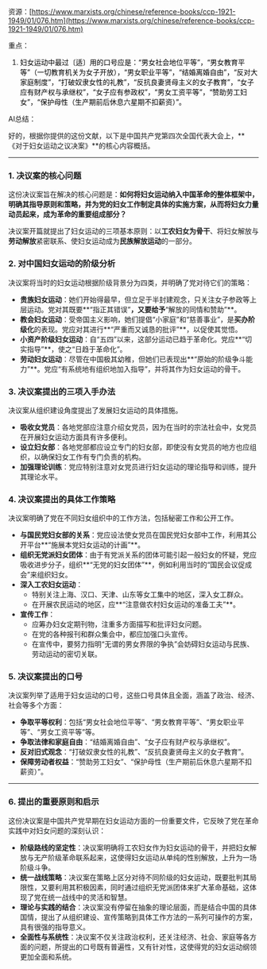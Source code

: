 资源：[https://www.marxists.org/chinese/reference-books/ccp-1921-1949/01/076.htm](https://www.marxists.org/chinese/reference-books/ccp-1921-1949/01/076.htm)



重点：

1. <font style="color:rgb(0, 0, 0);">妇女运动中最过〔适〕用的口号应是：“男女社会地位平等”，“男女教育平等”（一切教育机关为女子开放），“男女职业平等”，“结婚离婚自由”，“反对大家庭制度”，“打破奴隶女性的礼教”，“反抗良妻贤母主义的女子教育”，“女子应有财产权与承继权”，“女子应有参政权”，“男女工资平等”，“赞助劳工妇女”，“保护母性（生产期前后休息六星期不扣薪资）”。</font>

<font style="color:rgb(0, 0, 0);"></font>

AI总结：

<font style="color:rgb(27, 28, 29);">好的，根据你提供的这份文献，以下是中国共产党第四次全国代表大会上，**《对于妇女运动之议决案》**的核心内容概括。</font>

---

### **<font style="color:rgb(27, 28, 29);">1. 决议案的核心问题</font>**
<font style="color:rgb(27, 28, 29);">这份决议案旨在解决的核心问题是：</font>**<font style="color:rgb(27, 28, 29);">如何将妇女运动纳入中国革命的整体框架中，明确其指导原则和策略，并为党的妇女工作制定具体的实施方案，从而将妇女力量动员起来，成为革命的重要组成部分？</font>**

<font style="color:rgb(27, 28, 29);">决议案开篇就提出了妇女运动的三项基本原则：以</font>**<font style="color:rgb(27, 28, 29);">工农妇女为骨干</font>**<font style="color:rgb(27, 28, 29);">、将妇女解放与</font>**<font style="color:rgb(27, 28, 29);">劳动解放</font>**<font style="color:rgb(27, 28, 29);">紧密联系、使妇女运动成为</font>**<font style="color:rgb(27, 28, 29);">民族解放运动</font>**<font style="color:rgb(27, 28, 29);">的一部分。</font>

### **<font style="color:rgb(27, 28, 29);">2. 对中国妇女运动的阶级分析</font>**
<font style="color:rgb(27, 28, 29);">决议案将当时的妇女运动根据阶级背景分为四类，并明确了党对待它们的策略：</font>

+ **<font style="color:rgb(27, 28, 29);">贵族妇女运动</font>**<font style="color:rgb(27, 28, 29);">：她们开始得最早，但立足于半封建观念，只关注女子参政等上层运动。党对其既要**“指正其错误”</font>**<font style="color:rgb(27, 28, 29);">，又要给予</font>**<font style="color:rgb(27, 28, 29);">“解放的同情和赞助”**。</font>
+ **<font style="color:rgb(27, 28, 29);">教会妇女运动</font>**<font style="color:rgb(27, 28, 29);">：受帝国主义影响，她们提倡“小家庭”和“慈善事业”，是</font>**<font style="color:rgb(27, 28, 29);">买办阶级化</font>**<font style="color:rgb(27, 28, 29);">的表现。党应对其进行**“严重而又诚恳的批评”**，以促使其觉悟。</font>
+ **<font style="color:rgb(27, 28, 29);">小资产阶级妇女运动</font>**<font style="color:rgb(27, 28, 29);">：自“五四”以来，这部分运动已趋于革命化。党应**“切实指导”**，使之“日趋于革命化”。</font>
+ **<font style="color:rgb(27, 28, 29);">劳动妇女运动</font>**<font style="color:rgb(27, 28, 29);">：尽管在中国极其幼稚，但她们已表现出**“原始的阶级争斗能力”**。党应“有系统地有组织地加入指导”，并将其作为妇女运动的骨干。</font>

### **<font style="color:rgb(27, 28, 29);">3. 决议案提出的三项入手办法</font>**
<font style="color:rgb(27, 28, 29);">决议案从组织建设角度提出了发展妇女运动的具体措施。</font>

+ **<font style="color:rgb(27, 28, 29);">吸收女党员</font>**<font style="color:rgb(27, 28, 29);">：各地党部应注意介绍女党员，因为在当时的宗法社会中，女党员在开展妇女运动方面具有许多便利。</font>
+ **<font style="color:rgb(27, 28, 29);">设立妇女部</font>**<font style="color:rgb(27, 28, 29);">：各地党部都应设立专门的妇女部，即使没有女党员的地方也应组织，以确保妇女工作有专门负责的机构。</font>
+ **<font style="color:rgb(27, 28, 29);">加强理论训练</font>**<font style="color:rgb(27, 28, 29);">：党应特别注意对女党员进行妇女运动的理论指导和训练，提升其理论水平。</font>

### **<font style="color:rgb(27, 28, 29);">4. 决议案提出的具体工作策略</font>**
<font style="color:rgb(27, 28, 29);">决议案明确了党在不同妇女组织中的工作方法，包括秘密工作和公开工作。</font>

+ **<font style="color:rgb(27, 28, 29);">与国民党妇女部的关系</font>**<font style="color:rgb(27, 28, 29);">：党应设法使女党员在国民党妇女部中工作，利用其公开平台**“施展本党妇女运动的计画”**。</font>
+ **<font style="color:rgb(27, 28, 29);">组织无党派妇女团体</font>**<font style="color:rgb(27, 28, 29);">：由于有党派关系的团体可能引起一般妇女的怀疑，党应吸收进步分子，组织**“无党的妇女团体”**，例如利用当时的“国民会议促成会”来组织妇女。</font>
+ **<font style="color:rgb(27, 28, 29);">深入工农妇女运动</font>**<font style="color:rgb(27, 28, 29);">：</font>
    - <font style="color:rgb(27, 28, 29);">特别关注上海、汉口、天津、山东等女工集中的地区，深入女工群众。</font>
    - <font style="color:rgb(27, 28, 29);">在开展农民运动的地区，应**“注意做农村妇女运动的准备工夫”**。</font>
+ **<font style="color:rgb(27, 28, 29);">宣传工作</font>**<font style="color:rgb(27, 28, 29);">：</font>
    - <font style="color:rgb(27, 28, 29);">应筹办妇女定期刊物，注重多方面描写和批评妇女问题。</font>
    - <font style="color:rgb(27, 28, 29);">在党的各种报刊和群众集会中，都应加强口头宣传。</font>
    - <font style="color:rgb(27, 28, 29);">在宣传中，要努力指明“无谓的男女界限的争执”会妨碍妇女运动与民族、劳动运动的密切关联。</font>

### **<font style="color:rgb(27, 28, 29);">5. 决议案提出的口号</font>**
<font style="color:rgb(27, 28, 29);">决议案列举了适用于妇女运动的口号，这些口号具体且全面，涵盖了政治、经济、社会等多个方面：</font>

+ **<font style="color:rgb(27, 28, 29);">争取平等权利</font>**<font style="color:rgb(27, 28, 29);">：包括“男女社会地位平等”、“男女教育平等”、“男女职业平等”、“男女工资平等”等。</font>
+ **<font style="color:rgb(27, 28, 29);">争取法律和家庭自由</font>**<font style="color:rgb(27, 28, 29);">：“结婚离婚自由”、“女子应有财产权与承继权”。</font>
+ **<font style="color:rgb(27, 28, 29);">反对旧式观念</font>**<font style="color:rgb(27, 28, 29);">：“打破奴隶女性的礼教”、“反抗良妻贤母主义的女子教育”。</font>
+ **<font style="color:rgb(27, 28, 29);">保障劳动者权益</font>**<font style="color:rgb(27, 28, 29);">：“赞助劳工妇女”、“保护母性（生产期前后休息六星期不扣薪资）”。</font>

---

### **<font style="color:rgb(27, 28, 29);">6. 提出的重要原则和启示</font>**
<font style="color:rgb(27, 28, 29);">这份决议案是中国共产党早期在妇女运动方面的一份重要文件，它反映了党在革命实践中对妇女问题的深刻认识：</font>

+ **<font style="color:rgb(27, 28, 29);">阶级路线的坚定性</font>**<font style="color:rgb(27, 28, 29);">：决议案明确将工农妇女作为妇女运动的骨干，并把妇女解放与无产阶级革命联系起来，这使得妇女运动从单纯的性别解放，上升为一场阶级斗争。</font>
+ **<font style="color:rgb(27, 28, 29);">统一战线策略</font>**<font style="color:rgb(27, 28, 29);">：决议案在策略上区分对待不同阶级的妇女运动，既要批判其局限性，又要利用其积极因素，同时通过组织无党派团体来扩大革命基础，这体现了党在统一战线中的灵活和智慧。</font>
+ **<font style="color:rgb(27, 28, 29);">理论与实践的结合</font>**<font style="color:rgb(27, 28, 29);">：决议案没有停留在抽象的理论层面，而是结合中国的具体国情，提出了从组织建设、宣传策略到具体工作方法的一系列可操作的方案，具有很强的指导意义。</font>
+ **<font style="color:rgb(27, 28, 29);">全面性与系统性</font>**<font style="color:rgb(27, 28, 29);">：决议案不仅关注政治权利，还关注经济、社会、家庭等各方面的问题，所提出的口号既有普遍性，又有针对性，这使得党的妇女运动纲领更加全面和系统。</font>

